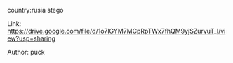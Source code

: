 country:rusia stego

Link: https://drive.google.com/file/d/1o7lGYM7MCpRpTWx7fhQM9yjSZurvuT_l/view?usp=sharing

Author: puck

